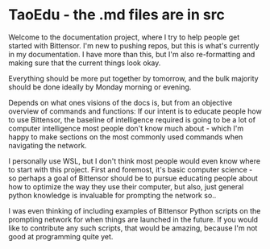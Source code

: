 # TaoEdu - the .md files are in src
Welcome to the documentation project, where I try to help people get started with Bittensor. 
I'm new to pushing repos, but this is what's currently in my documentation.
I have more than this, but I'm also re-formatting and making sure that the current things look okay. 

Everything should be more put together by tomorrow, and the bulk majority should be done ideally by Monday morning or evening. 

Depends on what ones visions of the docs is, but from an objective overview of commands and functions: If our intent is to educate people how to use Bittensor, the baseline of intelligence required is going to be a lot of computer intelligence most people don't know much about - which I'm happy to make sections on the most commonly used commands when navigating the network. 

I personally use WSL, but I don't think most people would even know where to start with this project. First and foremost, it's basic computer science - so perhaps a goal of Bittensor should be to pursue educating people about how to optimize the way they use their computer, but also, just general python knowledge is invaluable for prompting the network so..

I was even thinking of including examples of Bittensor Python scripts on the prompting network for when things are launched in the future. If you would like to contribute any such scripts, that would be amazing, because I'm not good at programming quite yet. 

